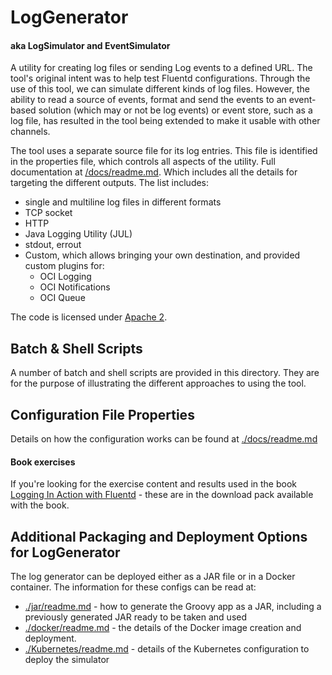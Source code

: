 # LogGenerator

#### aka LogSimulator and EventSimulator

A utility for creating log files or sending Log events to a defined URL. The tool's original intent was to help test Fluentd configurations. Through the use of this tool, we can simulate different kinds of log files. However, the ability to read a source of events, format and send the events to an event-based solution (which may or not be log events) or event store, such as a log file, has resulted in the tool being extended to make it usable with other channels.

The tool uses a separate source file for its log entries. This file is identified in the properties file, which controls all aspects of the utility. Full documentation at [/docs/readme.md](./docs/readme.md). Which includes all the details for targeting the different outputs. The list includes:

- single and multiline log files in different formats
- TCP socket
- HTTP
- Java Logging Utility (JUL)
- stdout, errout
- Custom, which allows bringing your own destination, and provided custom plugins for:
  - OCI Logging
  - OCI Notifications
  - OCI Queue


The code is licensed under [Apache 2](https://www.apache.org/licenses/LICENSE-2.0).

## Batch & Shell Scripts

A number of batch and shell scripts are provided in this directory. They are for the purpose of illustrating the different approaches to using the tool.

## Configuration File Properties

Details on how the configuration works can be found at [./docs/readme.md](https://github.com/mp3monster/LogGenerator/tree/master/docs)

#### Book exercises

If you're looking for the exercise content and results used in the book [Logging In Action with Fluentd](https://www.manning.com/books/unified-logging-with-fluentd?utm_source=Phil&utm_medium=affiliate&utm_campaign=book_wilkins_unified_6_3_20&a_aid=Phil&a_bid=c50c008d) - these are in the download pack available with the book.

## Additional Packaging and Deployment Options for LogGenerator

The log generator can be deployed either as a JAR file or in a Docker container. The information for these configs can be read at:

- [./jar/readme.md](https://github.com/mp3monster/LogGenerator/tree/master/jar) - how to generate the  Groovy app as a JAR, including a previously generated JAR ready to be taken and used
- [./docker/readme.md](https://github.com/mp3monster/LogGenerator/tree/master/docker) - the details of the Docker image creation and deployment.
- [./Kubernetes/readme.md](https://github.com/mp3monster/LogGenerator/tree/master/Kubernetes) - details of the Kubernetes configuration to deploy the simulator

